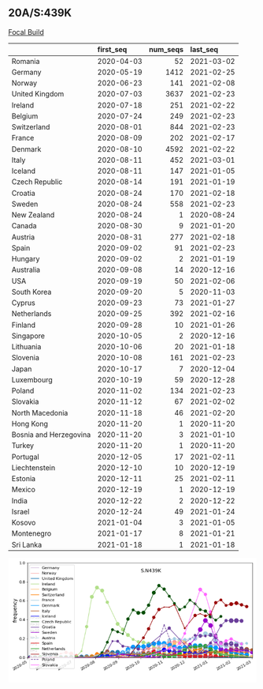 

## 20A/S:439K
[Focal Build](https://nextstrain.org/groups/neherlab/ncov/S.N439K?c=gt-S_439&f_region=Europe)

|                        | first_seq   |   num_seqs | last_seq   |
|:-----------------------|:------------|-----------:|:-----------|
| Romania                | 2020-04-03  |         52 | 2021-03-02 |
| Germany                | 2020-05-19  |       1412 | 2021-02-25 |
| Norway                 | 2020-06-23  |        141 | 2021-02-08 |
| United Kingdom         | 2020-07-03  |       3637 | 2021-02-23 |
| Ireland                | 2020-07-18  |        251 | 2021-02-22 |
| Belgium                | 2020-07-24  |        249 | 2021-02-23 |
| Switzerland            | 2020-08-01  |        844 | 2021-02-23 |
| France                 | 2020-08-09  |        202 | 2021-02-17 |
| Denmark                | 2020-08-10  |       4592 | 2021-02-22 |
| Italy                  | 2020-08-11  |        452 | 2021-03-01 |
| Iceland                | 2020-08-11  |        147 | 2021-01-05 |
| Czech Republic         | 2020-08-14  |        191 | 2021-01-19 |
| Croatia                | 2020-08-24  |        170 | 2021-02-18 |
| Sweden                 | 2020-08-24  |        558 | 2021-02-23 |
| New Zealand            | 2020-08-24  |          1 | 2020-08-24 |
| Canada                 | 2020-08-30  |          9 | 2021-01-20 |
| Austria                | 2020-08-31  |        277 | 2021-02-18 |
| Spain                  | 2020-09-02  |         91 | 2021-02-23 |
| Hungary                | 2020-09-02  |          2 | 2021-01-19 |
| Australia              | 2020-09-08  |         14 | 2020-12-16 |
| USA                    | 2020-09-19  |         50 | 2021-02-06 |
| South Korea            | 2020-09-20  |          5 | 2020-11-03 |
| Cyprus                 | 2020-09-23  |         73 | 2021-01-27 |
| Netherlands            | 2020-09-25  |        392 | 2021-02-16 |
| Finland                | 2020-09-28  |         10 | 2021-01-26 |
| Singapore              | 2020-10-05  |          2 | 2020-12-16 |
| Lithuania              | 2020-10-06  |         20 | 2021-01-18 |
| Slovenia               | 2020-10-08  |        161 | 2021-02-23 |
| Japan                  | 2020-10-17  |          7 | 2020-12-04 |
| Luxembourg             | 2020-10-19  |         59 | 2020-12-28 |
| Poland                 | 2020-11-02  |        134 | 2021-02-23 |
| Slovakia               | 2020-11-12  |         67 | 2021-02-02 |
| North Macedonia        | 2020-11-18  |         46 | 2021-02-20 |
| Hong Kong              | 2020-11-20  |          1 | 2020-11-20 |
| Bosnia and Herzegovina | 2020-11-20  |          3 | 2021-01-10 |
| Turkey                 | 2020-11-20  |          1 | 2020-11-20 |
| Portugal               | 2020-12-05  |         17 | 2021-02-11 |
| Liechtenstein          | 2020-12-10  |         10 | 2020-12-19 |
| Estonia                | 2020-12-11  |         25 | 2021-02-11 |
| Mexico                 | 2020-12-19  |          1 | 2020-12-19 |
| India                  | 2020-12-22  |          2 | 2020-12-22 |
| Israel                 | 2020-12-24  |         49 | 2021-01-24 |
| Kosovo                 | 2021-01-04  |          3 | 2021-01-05 |
| Montenegro             | 2021-01-17  |          8 | 2021-01-21 |
| Sri Lanka              | 2021-01-18  |          1 | 2021-01-18 |

![Overall trends S.N439K](/overall_trends_figures/overall_trends_S.N439K.png)